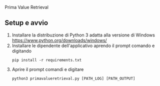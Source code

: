 Prima Value Retrieval

## Setup e avvio
1. Installare la distribuzione di Python 3 adatta alla versione di Windows https://www.python.org/downloads/windows/
2. Installare le dipendente dell'applicativo aprendo il prompt comando e digitando
   ```
   pip install -r requirements.txt
   ```
2. Aprire il prompt comandi e digitare
    ```
    python3 primavalueretrieval.py [PATH_LOG] [PATH_OUTPUT]
    ```